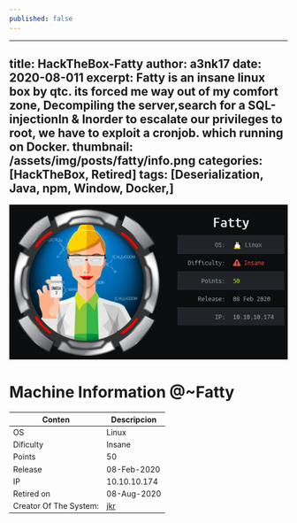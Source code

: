 ```yaml
---
published: false
---
```

---
title: HackTheBox-Fatty
author: a3nk17
date: 2020-08-011 
excerpt: Fatty is an insane linux box by qtc. its forced me way out of my comfort zone, Decompiling the server,search for a SQL-injectionIn & Inorder to escalate our privileges to root, we have to exploit a cronjob. which running on Docker.
thumbnail: /assets/img/posts/fatty/info.png
categories: [HackTheBox, Retired]
tags: [Deserialization, Java, npm, Window, Docker,]
---


![info](/assets/img/posts/fatty/info.png)



Machine Information @~Fatty
============================



|Conten| Descripcion |
|-----------|--------------|
| OS       |  Linux |
| Dificulty    | Insane |
| Points   | 50 |
| Release      | 08-Feb-2020 |
| IP    | 10.10.10.174 |
| Retired on | 08-Aug-2020 |
| Creator Of The System: | [jkr](https://www.hackthebox.eu/home/users/profile/77141)  |
